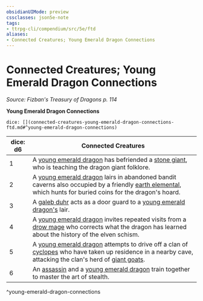 ```yaml
---
obsidianUIMode: preview
cssclasses: json5e-note
tags:
- ttrpg-cli/compendium/src/5e/ftd
aliases:
- Connected Creatures; Young Emerald Dragon Connections
---
```

# Connected Creatures; Young Emerald Dragon Connections
*Source: Fizban's Treasury of Dragons p. 114* 

**Young Emerald Dragon Connections**

`dice: [](connected-creatures-young-emerald-dragon-connections-ftd.md#^young-emerald-dragon-connections)`

| dice: d6 | Connected Creatures |
|----------|---------------------|
| 1 | A [young emerald dragon](/3-Mechanics/CLI/Compendium/bestiary/dragon/young-emerald-dragon-ftd.md) has befriended a [stone giant](/3-Mechanics/CLI/Compendium/bestiary/giant/stone-giant.md), who is teaching the dragon giant folklore. |
| 2 | A [young emerald dragon](/3-Mechanics/CLI/Compendium/bestiary/dragon/young-emerald-dragon-ftd.md) lairs in abandoned bandit caverns also occupied by a friendly [earth elemental](/3-Mechanics/CLI/Compendium/bestiary/elemental/earth-elemental.md), which hunts for buried coins for the dragon's hoard. |
| 3 | A [galeb duhr](/3-Mechanics/CLI/Compendium/bestiary/elemental/galeb-duhr.md) acts as a door guard to a [young emerald dragon's](/3-Mechanics/CLI/Compendium/bestiary/dragon/young-emerald-dragon-ftd.md) lair. |
| 4 | A [young emerald dragon](/3-Mechanics/CLI/Compendium/bestiary/dragon/young-emerald-dragon-ftd.md) invites repeated visits from a [drow mage](/3-Mechanics/CLI/Compendium/bestiary/humanoid/drow-mage.md) who corrects what the dragon has learned about the history of the elven schism. |
| 5 | A [young emerald dragon](/3-Mechanics/CLI/Compendium/bestiary/dragon/young-emerald-dragon-ftd.md) attempts to drive off a clan of [cyclopes](/3-Mechanics/CLI/Compendium/bestiary/giant/cyclops.md) who have taken up residence in a nearby cave, attacking the clan's herd of [giant goats](/3-Mechanics/CLI/Compendium/bestiary/beast/giant-goat.md). |
| 6 | An [assassin](/3-Mechanics/CLI/Compendium/bestiary/humanoid/assassin.md) and a [young emerald dragon](/3-Mechanics/CLI/Compendium/bestiary/dragon/young-emerald-dragon-ftd.md) train together to master the art of stealth. |
^young-emerald-dragon-connections
